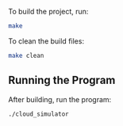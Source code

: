 
To build the project, run:
```bash
make
```

To clean the build files:
```bash
make clean
```

## Running the Program

After building, run the program:
```bash
./cloud_simulator
```

